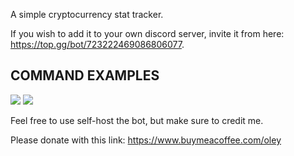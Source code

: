 
A simple cryptocurrency stat tracker.

If you wish to add it to your own discord server, invite it from here: https://top.gg/bot/723222469086806077.

<H2>COMMAND EXAMPLES</H2>

<img src="https://i.gyazo.com/7fa525855de39d28b5f64c6b41f7455f.png">


<img src="https://i.gyazo.com/5ea48de6317167c6fd36773b5f1328d4.png">


Feel free to use self-host the bot, but make sure to credit me.

Please donate with this link: https://www.buymeacoffee.com/oley
